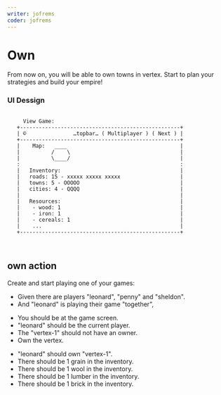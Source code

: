 ```yaml
---
writer: jofrems
coder: jofrems
---
```

# Own

From now on, you will be able to own towns in vertex. Start to plan your strategies and build your empire!


### UI Dessign

```                   
                                                                    
     View Game:                              
   +---------------------------------------------------+      
   | ©               …topbar… ( Multiplayer ) ( Next ) |
   +---------------------------------------------------+ 
   |    Map:   ____                                    |     
   |          /    \                                   |   
   |          \____/                                   |   
   :                                                   :     
   |   Inventory:                                      |      
   |   roads: 15 - xxxxx xxxxx xxxxx                   |      
   |   towns: 5 - OOOOO                                | 
   |   cities: 4 - QQQQ                                |  
   |                                                   |  
   |   Resources:                                      |  
   |    - wood: 1                                      |     
   |    - iron: 1                                      |
   |    - cereals: 1                                   |
   |    ...                                            |
   +---------------------------------------------------+      
                                                    
                                                    
```                                                                                                      

## own action

Create and start playing one of your games: 

 * Given there are players "leonard", "penny" and "sheldon".
 * And "leonard" is playing their game "together",    
 <!-- SNAPSHOT status=200 -->  
 * You should be at the game screen.  
 * "leonard" should be the current player.
 * The "vertex-1" should not have an owner.
 * Own the vertex.
 <!-- SNAPSHOT status=200 -->  
 * "leonard" should own "vertex-1".
 * There should be 1 grain in the inventory. 
 * There should be 1 wool in the inventory.
 * There should be 1 lumber in the inventory.
 * There should be 1 brick in the inventory.















